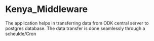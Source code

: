 # Kenya_Middleware
The application helps in transferring data from ODK central server to postgres database. The data transfer is done seamlessly through a scheulde/Cron
